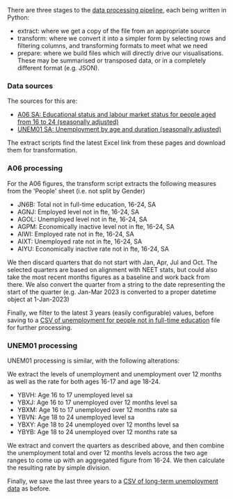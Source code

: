 There are three stages to the [data processing pipeline](https://github.com/open-innovations/yff-data/tree/main/scripts/qlfs), each being written in Python:

* extract: where we get a copy of the file from an appropriate source
* transform: where we convert it into a simpler form by selecting rows and filtering columns, and transforming formats to meet what we need
* prepare: where we build files which will directly drive our visualisations. These may be summarised or transposed data, or in a completely different format (e.g. JSON).

### Data sources

The sources for this are:

* [A06 SA: Educational status and labour market status for people aged from 16 to 24 (seasonally adjusted)](https://www.ons.gov.uk/employmentandlabourmarket/peopleinwork/employmentandemployeetypes/datasets/educationalstatusandlabourmarketstatusforpeopleagedfrom16to24seasonallyadjusteda06sa)
* [UNEM01 SA: Unemployment by age and duration (seasonally adjusted)](https://www.ons.gov.uk/employmentandlabourmarket/peoplenotinwork/unemployment/datasets/unemploymentbyageanddurationseasonallyadjustedunem01sa)

The extract scripts find the latest Excel link from these pages and download them for transformation.

### A06 processing

For the A06 figures, the transform script extracts the following measures from the 'People' sheet (i.e. not split by Gender)

* JN6B: Total not in full-time education, 16-24, SA
* AGNJ: Employed level not in fte, 16-24, SA
* AGOL: Unemployed level not in fte, 16-24, SA
* AGPM: Economically inactive level not in fte, 16-24, SA
* AIWI: Employed rate not in fte, 16-24, SA
* AIXT: Unemployed rate not in fte, 16-24, SA
* AIYU: Economically inactive rate not in fte, 16-24, SA

We then discard quarters that do not start with Jan, Apr, Jul and Oct. The selected quarters are based on alignment with NEET stats, but could also take the most recent months figures as a baseline and work back from there. We also convert the quarter from a string to the date representing the start of the quarter (e.g. Jan-Mar 2023 is converted to a proper datetime object at 1-Jan-2023)

Finally, we filter to the latest 3 years (easily configurable) values, before saving to a [CSV of unemployment for people not in full-time education](https://github.com/open-innovations/yff-data/blob/main/data/qlfs/not_in_education.csv) file for further processing.

### UNEM01 processing

UNEM01 processing is similar, with the following alterations:

We extract the levels of unemployment and unemployment over 12 months as well as the rate for both ages 16-17 and age 18-24.

* YBVH: Age 16 to 17 unemployed level sa
* YBXJ: Age 16 to 17 unemployed over 12 months level sa
* YBXM: Age 16 to 17 unemployed over 12 months rate sa
* YBVN: Age 18 to 24 unemployed level sa
* YBXY: Age 18 to 24 unemployed over 12 months level sa
* YBYB: Age 18 to 24 unemployed over 12 months rate sa

We extract and convert the quarters as described above, and then combine the unemployment total and over 12 months levels across the two age ranges to come up with an aggregated figure from 16-24. We then calculate the resulting rate by simple division.

Finally, we save the last three years to a [CSV of long-term unemployment data](https://github.com/open-innovations/yff-data/blob/main/data/qlfs/not_in_education.csv) as before.
